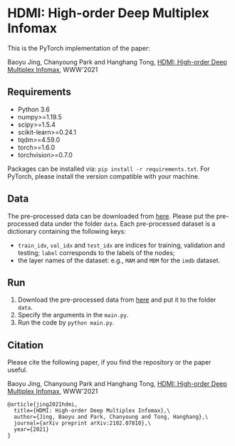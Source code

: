 # HDMI: High-order Deep Multiplex Infomax
This is the PyTorch implementation of the paper:

Baoyu Jing, Chanyoung Park and Hanghang Tong, 
[HDMI: High-order Deep Multiplex Infomax](https://arxiv.org/abs/2102.07810), WWW'2021 

## Requirements
- Python 3.6
- numpy>=1.19.5
- scipy>=1.5.4
- scikit-learn>=0.24.1
- tqdm>=4.59.0
- torch>=1.6.0 
- torchvision>=0.7.0

Packages can be installed via: `pip install -r requirements.txt`.
For PyTorch, please install the version compatible with your machine.


## Data
The pre-processed data can be downloaded from [here](https://www.dropbox.com/s/48oe7shjq0ih151/data.tar.gz?dl=0). 
Please put the pre-processed data under the folder `data`.
Each pre-processed dataset is a dictionary containing the following keys:
- `train_idx`, `val_idx` and `test_idx` are indices for training, validation and testing; 
`label` corresponds to the labels of the nodes;
- the layer names of the dataset: e.g., `MAM` and `MDM` for the `imdb` dataset.

## Run
1. Download the pre-processed data from [here](https://www.dropbox.com/s/48oe7shjq0ih151/data.tar.gz?dl=0)
   and put it to the folder `data`.
2. Specify the arguments in the `main.py`.
3. Run the code by `python main.py`.


## Citation
Please cite the following paper, if you find the repository or the paper useful.

Baoyu Jing, Chanyoung Park and Hanghang Tong, [HDMI: High-order Deep Multiplex Infomax](https://arxiv.org/abs/2102.07810), WWW'2021 

```
@article{jing2021hdmi,
  title={HDMI: High-order Deep Multiplex Infomax},\
  author={Jing, Baoyu and Park, Chanyoung and Tong, Hanghang},\
  journal={arXiv preprint arXiv:2102.07810},\
  year={2021}
}
```